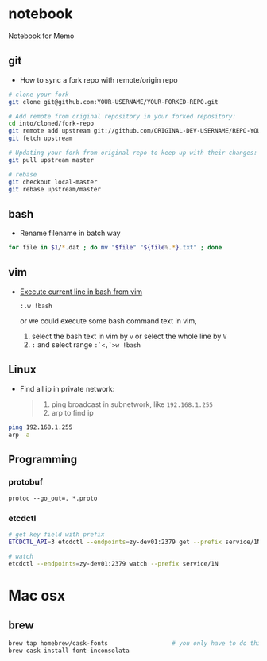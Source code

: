 # notebook
Notebook for Memo

## git

- How to sync a fork repo with remote/origin repo

```bash
# clone your fork
git clone git@github.com:YOUR-USERNAME/YOUR-FORKED-REPO.git

# Add remote from original repository in your forked repository:
cd into/cloned/fork-repo
git remote add upstream git://github.com/ORIGINAL-DEV-USERNAME/REPO-YOU-FORKED-FROM.git
git fetch upstream

# Updating your fork from original repo to keep up with their changes:
git pull upstream master

# rebase
git checkout local-master
git rebase upstream/master
```

## bash ##
- Rename filename in batch way

```bash
for file in $1/*.dat ; do mv "$file" "${file%.*}.txt" ; done
```

## vim ##

- [Execute current line in bash from vim](https://stackoverflow.com/questions/19883917/execute-current-line-in-bash-from-vim)

    `:.w !bash`

    or we could execute some bash command text in vim,
    1. select the bash text in vim by `v` or select the whole line by `V`
    2. `:` and select range ```:`<,`>w !bash```


## Linux

- Find all ip in private network:
    > 1. ping broadcast in subnetwork, like `192.168.1.255`
    > 2. arp to find ip

```bash
ping 192.168.1.255
arp -a
```

## Programming

### protobuf

`protoc --go_out=. *.proto`


### etcdctl

```bash
# get key field with prefix
ETCDCTL_API=3 etcdctl --endpoints=zy-dev01:2379 get --prefix service/1N

# watch
etcdctl --endpoints=zy-dev01:2379 watch --prefix service/1N
```


# Mac osx

## brew

```bash
brew tap homebrew/cask-fonts                  # you only have to do this once!
brew cask install font-inconsolata
```

